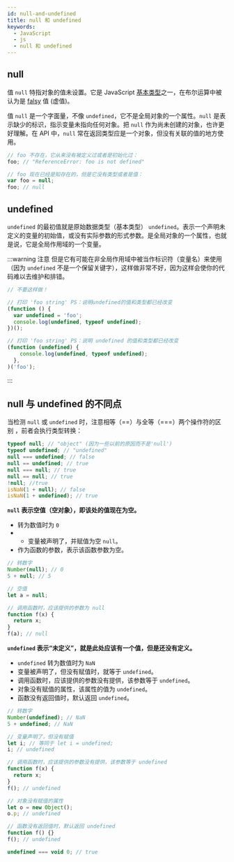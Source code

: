 ```yaml
---
id: null-and-undefined
title: null 和 undefined
keywords:
  - JavaScript
  - js
  - null 和 undefined
---
```


## null

值 `null` 特指对象的值未设置。它是 JavaScript [基本类型](./types-and-conversion.md#数据类型)之一，在布尔运算中被认为是 [falsy](./types-and-conversion.md#falsy) 值 (虚值)。

值 `null` 是一个字面量，不像 `undefined`，它不是全局对象的一个属性。`null` 是表示缺少的标识，指示变量未指向任何对象。把 `null` 作为尚未创建的对象，也许更好理解。在 API 中，`null` 常在返回类型应是一个对象，但没有关联的值的地方使用。

```js
// foo 不存在，它从来没有被定义过或者是初始化过：
foo; // "ReferenceError: foo is not defined"

// foo 现在已经是知存在的，但是它没有类型或者是值：
var foo = null;
foo; // null
```

## undefined

`undefined` 的最初值就是原始数据类型（基本类型） `undefined`。表示一个声明未定义的变量的初始值，或没有实际参数的形式参数。是全局对象的一个属性，也就是说，它是全局作用域的一个变量。

:::warning 注意
但是它有可能在非全局作用域中被当作标识符（变量名）来使用（因为 `undefined` 不是一个保留关键字），这样做非常不好，因为这样会使你的代码难以去维护和排错。

```js
// 不要这样做！

// 打印 'foo string' PS：说明undefined的值和类型都已经改变
(function () {
  var undefined = 'foo';
  console.log(undefined, typeof undefined);
})();

// 打印 'foo string' PS：说明 undefined 的值和类型都已经改变
(function (undefined) {
    console.log(undefined, typeof undefined);
  },
)('foo');
```

:::

## null 与 undefined 的不同点

当检测 `null` 或 `undefined` 时，注意相等（==）与全等（===）两个操作符的区别 ，前者会执行类型转换：

```js
typeof null; // "object" (因为一些以前的原因而不是'null')
typeof undefined; // "undefined"
null === undefined; // false
null == undefined; // true
null === null; // true
null == null; // true
!null; //true
isNaN(1 + null); // false
isNaN(1 + undefined); // true
```

**`null` 表示空值（空对象），即该处的值现在为空。**

- 转为数值时为 `0`
- - 变量被声明了，并赋值为空 `null`。
- 作为函数的参数，表示该函数参数为空。

```js
// 转数字
Number(null); // 0
5 + null; // 5

// 空值
let a = null;

// 调用函数时，应该提供的参数为 null
function f(x) {
  return x;
}
f(a); // null
```

**`undefined` 表示“未定义”，就是此处应该有一个值，但是还没有定义。**

- `undefined` 转为数值时为 `NaN`
- 变量被声明了，但没有赋值时，就等于 `undefined`。
- 调用函数时，应该提供的参数没有提供，该参数等于 `undefined`。
- 对象没有赋值的属性，该属性的值为 `undefined`。
- 函数没有返回值时，默认返回 `undefined`。

```js
// 转数字
Number(undefined); // NaN
5 + undefined; // NaN

// 变量声明了，但没有赋值
let i; // 等同于 let i = undefined;
i; // undefined

// 调用函数时，应该提供的参数没有提供，该参数等于 undefined
function f(x) {
  return x;
}
f(); // undefined

// 对象没有赋值的属性
let o = new Object();
o.p; // undefined

// 函数没有返回值时，默认返回 undefined
function f() {}
f(); // undefined

undefined === void 0; // true
```
